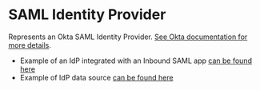 # SAML Identity Provider

Represents an Okta SAML Identity Provider. [See Okta documentation for more details](https://developer.okta.com/docs/api/resources/idps/#add-saml-2-0-identity-provider).

- Example of an IdP integrated with an Inbound SAML app [can be found here](./basic.tf)
- Example of IdP data source [can be found here](./datasource.tf)
